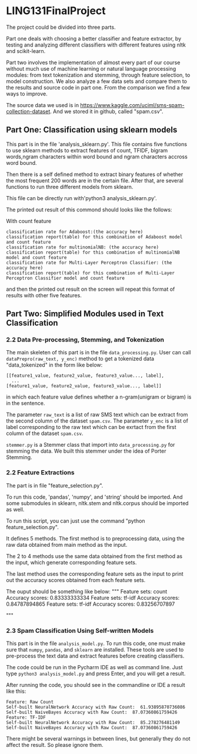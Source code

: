 # LING131FinalProject
The project could be divided into three parts.

Part one deals with choosing a better classifier and feature extractor, by testing and analyzing different classifiers with different features using nltk and scikit-learn.

Part two involves the implementation of almost every part of our course without much use of machine learning or natural language processing modules: from text tokenization and stemming, through feature selection, to model construction. We also analyze a few data sets and compare them to the results and source code in part one. From the comparison we find a few ways to improve.

The source data we used is in https://www.kaggle.com/uciml/sms-spam-collection-dataset. And we stored it in github, called "spam.csv". 


## Part One: Classification using sklearn models
This part is in the file 'analysis_sklearn.py'. This file contains five functions to use sklearn methods to extract features of count, TFIDF, bigram words,ngram characters within word bound and ngram characters accross word bound. 

Then there is a self defined method to extract binary features of whether the most frequent 200 words are in the certain file.
After that, are several functions to run three different models from sklearn.

This file can be directly run with'python3 analysis_sklearn.py'.

The printed out result of this commond should looks like the follows:

With count feature

    classification rate for Adaboost:(the accuracy here)
    classification report(table) for this combination of Adaboost model and count feature
    classification rate for multinomialNB: (the accuracy here)
    classification report(table) for this combination of multinomialNB model and count feature
    classification rate for Multi-Layer Perceptron Classifier: (the accuracy here)
    classification report(table) for this combination of Multi-Layer Perceptron Classifier model and count feature

and then the printed out result on the screen will repeat this format of results with other five features.


## Part Two: Simplified Modules used in Text Classification

### 2.2 Data Pre-processing, Stemming, and Tokenization 
The main skeleten of this part is in the file ```data_processing.py```. User can call ```dataPrepro(raw_text, y_enc)``` method to get a tokenized data "data_tokenized" in the form like below:
```text
[[feature1_value, feature2_value, feature3_value..., label],
  ...
[feature1_value, feature2_value, feature3_value..., label]]
```
in which each feature value defines whether a n-gram(unigram or bigram) is in the sentence.

The parameter ```raw_text``` is a list of raw SMS text which can be extract from the second column of the dataset ```spam.csv```.
The parameter ```y_enc``` is a list of label corresponding to the raw text which can be exrtact from the first column of the dataset ```spam.csv```. 

```stemmer.py``` is a Stemmer class that import into ```data_processing.py``` for stemming the data. We built this stemmer under the idea of Porter Stemming.


### 2.2 Feature Extractions

The part is in file "feature_selection.py". 

To run this code, 'pandas', 'numpy', and 'string' should be imported. And some submodules in sklearn, nltk.stem and nltk.corpus should be imported as well.

To run this script, you can just use the command "python feature_selection.py".

It defines 5 methods. The first method is to preprocessing data, using the raw data obtained from main method as the input.

The 2 to 4 methods use the same data obtained from the first method as the input, which generate corresponding feature sets.

The last method uses the corresponding feature sets as the input to print out the accuracy scores obtained from each feature sets.

The ouput should be something like below:
"""
Feature sets: count
Accuracy scores: 
0.83333333334
Feature sets: tf-idf
Accuracy scores: 
0.84787894865
Feature sets: tf-idf
Accuracy scores: 
0.83256707897

"""

### 2.3 Spam Classification Using Self-written Models

This part is in the file `analysis_model.py`. To run this code, one must make sure that `numpy`, `pandas`, and `sklearn` are installed. These tools are used to pre-process the text data and extract features before creating classifiers.

The code could be run in the Pycharm IDE as well as command line. Just type `python3 analysis_model.py` and press Enter, and you will get a result.

After running the code, you should see in the commandline or IDE a result like this:
```text
Feature: Raw Count
Self-built NeuralNetwork Accuracy with Raw Count:  61.93895870736086
Self-built NaiveBayes Accuracy with Raw Count:  87.07360861759426
Feature: TF-IDF
Self-built NeuralNetwork Accuracy with Raw Count:  85.278276481149
Self-built NaiveBayes Accuracy with Raw Count:  87.07360861759426
```
There might be several warnings in between lines, but generally they do not affect the result. So please ignore them.


